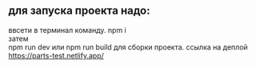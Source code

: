 для запуска проекта надо:
-------------------------
ввсети в терминал команду.
npm i <br>
затем <br>
npm run dev или npm run build для сборки проекта.
ссылка на деплой <br>
https://parts-test.netlify.app/

